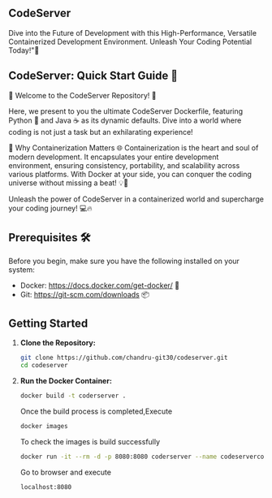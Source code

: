 ## CodeServer
Dive into the Future of Development with this High-Performance, Versatile Containerized Development Environment. Unleash Your Coding Potential Today!"🐳

## CodeServer: Quick Start Guide 🎉
🌟 Welcome to the CodeServer Repository! 🚀

Here, we present to you the ultimate CodeServer Dockerfile, featuring Python 🐍 and Java ☕ as its dynamic defaults. Dive into a world where coding is not just a task but an exhilarating experience!

🐳 Why Containerization Matters 🌐
Containerization is the heart and soul of modern development. It encapsulates your entire development environment, ensuring consistency, portability, and scalability across various platforms. With Docker at your side, you can conquer the coding universe without missing a beat! 💡🌟

Unleash the power of CodeServer in a containerized world and supercharge your coding journey! 💻🔥

## Prerequisites 🛠️
Before you begin, make sure you have the following installed on your system:

- Docker: https://docs.docker.com/get-docker/ 🐳
- Git: https://git-scm.com/downloads 📦

## Getting Started

1. **Clone the Repository:**
   ```bash
   git clone https://github.com/chandru-git30/codeserver.git
   cd codeserver
   ```
2. **Run the Docker Container:**
   ```bash
   docker build -t coderserver .
   ```
   Once the build process is completed,Execute
   ```bash
   docker images
   ```
   To check the images is build successfully
   ```bash
   docker run -it --rm -d -p 8080:8080 coderserver --name codeservercontainer
   ```
   Go to browser and execute
   ```bash
   localhost:8080
   ```
